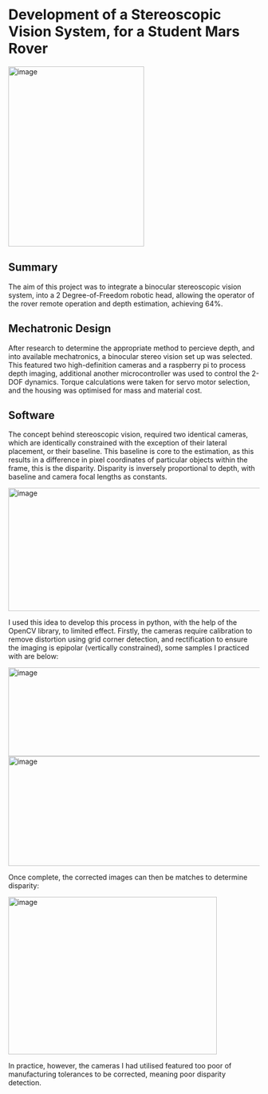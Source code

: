 # Development of a Stereoscopic Vision System, for a Student Mars Rover


<img width="272" height="361" alt="image" src="https://github.com/user-attachments/assets/0e143eba-f622-4e7f-b3d2-db842f18a9dd" />


## Summary
The aim of this project was to integrate a binocular stereoscopic vision system, into a 2 Degree-of-Freedom robotic head, allowing the operator of the rover remote operation and depth estimation, achieving 64%.

## Mechatronic Design
After research to determine the appropriate method to percieve depth, and into available mechatronics, a binocular stereo vision set up was selected. This featured two high-definition cameras and a raspberry pi to process depth imaging, additional another microcontroller was used to control the 2-DOF dynamics. Torque calculations were taken for servo motor selection, and the housing was optimised for mass and material cost.

## Software
The concept behind stereoscopic vision, required two identical cameras, which are identically constrained with the exception of their lateral placement, or their baseline. This baseline is core to the estimation, as this results in a difference in pixel coordinates of particular objects within the frame, this is the disparity. Disparity is inversely proportional to depth, with baseline and camera focal lengths as constants.


<img width="630" height="247" alt="image" src="https://github.com/user-attachments/assets/4e45f7ec-f3d7-4b31-8e17-7ae17187fa4e" />

I used this idea to develop this process in python, with the help of the OpenCV library, to limited effect. Firstly, the cameras require calibration to remove distortion using grid corner detection, and rectification to ensure the imaging is epipolar (vertically constrained), some samples I practiced with are below: 


<img width="612" height="178" alt="image" src="https://github.com/user-attachments/assets/5200687a-8915-4f50-a3fa-6ffa16a874a2" />


<img width="532" height="220" alt="image" src="https://github.com/user-attachments/assets/0be5d57e-db0a-4575-9758-3d0432b2783f" />


Once complete, the corrected images can then be matches to determine disparity: 


<img width="418" height="316" alt="image" src="https://github.com/user-attachments/assets/7fd06114-f707-46be-95f4-8ce4b0d756bb" />


In practice, however, the cameras I had utilised featured too poor of manufacturing tolerances to be corrected, meaning poor disparity detection.
